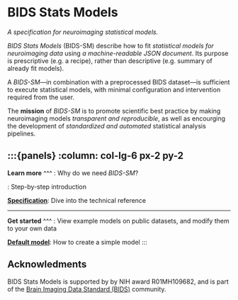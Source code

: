 BIDS Stats Models
=================

*A specification for neuroimaging statistical models.*

*BIDS Stats Models* (BIDS-SM) describe how to fit *statistical models for neuroimaging data* using *a machine-readable JSON document*.  Its purpose is prescriptive (e.g. a recipe), rather than descriptive (e.g. summary of already fit models). 

A *BIDS-SM*—in combination with a preprocessed BIDS dataset—is sufficient to execute statistical models, with minimal configuration and intervention required from the user.

The **mission** of *BIDS-SM* is to promote scientific best practice by making neuroimaging models *transparent and reproducible*, as well as encourging the development of *standardized and automated* statistical analysis pipelines.

:::{panels}
:column: col-lg-6 px-2 py-2
---
**Learn more**
^^^
**[](motivation.md)**: Why do we need *BIDS-SM*?

**[](walkthrough.rst)**: Step-by-step introduction

**[Specification](reference.rst)**: Dive into the technical reference

---
**Get started**
^^^
**[](model-zoo.md)**: View example models on public datasets, and modify them to your own data

**[Default model](default_model.md)**: How to create a simple model
:::
## Acknowledments

BIDS Stats Models is supported by by NIH award R01MH109682, and is part of the [Brain Imaging Data Standard (BIDS)](https://bids.neuroimaging.io/index.html) community.
